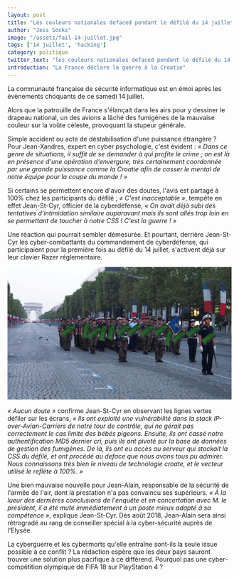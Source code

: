 ```yaml
---
layout: post
title: "Les couleurs nationales defaced pendant le défilé du 14 juillet"
author: "Jess Socks"
image: "/assets/fail-14-juillet.jpg"
tags: ['14 juillet', 'hacking']
category: politique
twitter_text: "les couleurs nationales defaced pendant le défilé du 14 juillet"
introduction: "La France déclare la guerre à la Croatie"
---
```


La communauté française de sécurité informatique est en émoi après les
évènements choquants de ce samedi 14 juillet.

Alors que la patrouille de France s'élançait dans les airs pour y dessiner le
drapeau national, un des avions a lâché des fumigènes de la mauvaise couleur
sur la voûte céleste, provoquant la stupeur générale.

Simple accident ou acte de déstabilisation d'une puissance étrangère ? Pour
Jean-Xandres, expert en cyber psychologie, c'est évident : *« Dans ce genre de
situations, il suffit de se demander à qui profite le crime ; on est là en
présence d'une opération d'envergure, très certainement coordonnée par une
grande puissance comme la Croatie afin de casser le mental de notre équipe pour
la coupe du monde ! »*

Si certains se permettent encore d'avoir des doutes, l'avis est partagé à 100%
chez les participants du défilé ; *« C'est inacceptable »*, tempête en effet
Jean-St-Cyr, officier de la cyberdéfense, *« On avait déjà subi des tentatives
d'intimidation similaire auparavant mais ils sont allés trop loin en se
permettant de toucher à notre CSS ! C'est la guerre ! »*

Une réaction qui pourrait sembler démesurée. Et pourtant, derrière Jean-St-Cyr
les cyber-combattants du commandement de cyberdéfense, qui participaient pour la
première fois au défilé du 14 juillet, s'activent déjà sur leur clavier Razer
réglementaire.

![Cyberdéfense Razer](/assets/armee-razer-14.jpg)

*« Aucun doute »* confirme Jean-St-Cyr en observant les lignes vertes défiler
sur les écrans, *« Ils ont exploité une vulnérabilité dans la stack
IP-over-Avian-Carriers de notre tour de contrôle, qui ne gérait pas
correctement le cas limite des bébés pigeons. Ensuite, ils ont cassé notre
authentification MD5 dernier cri, puis ils ont pivoté sur la base de données 
de gestion des fumigènes. De là, ils ont eu accès au serveur qui stockait la
CSS du défilé, et ont procédé au deface que nous avons tous pu admirer.
Nous connaissons très bien le niveau de technologie croate,
et le vecteur utilisé le reflète à 100%. »*

Une bien mauvaise nouvelle pour Jean-Alain, responsable de la sécurité de
l'armée de l'air, dont la prestation n'a pas convaincu ses supérieurs.
*« À la lueur des dernières conclusions de l'enquête et en concertation
avec M. le président, il a été muté immédiatement à un poste mieux adapté à sa
compétence »*, explique Jean-St-Cyr. Dès août 2018, Jean-Alain sera ainsi
rétrogradé au rang de conseiller spécial à la cyber-sécurité auprès de l'Elysée.

La cyberguerre et les cybermorts qu'elle entraîne sont-ils la seule issue possible
à ce conflit ? La rédaction espère que les deux pays sauront trouver une solution
plus pacifique à ce différend. Pourquoi pas une cyber-compétition olympique
de FIFA 18 sur PlayStation 4 ?
